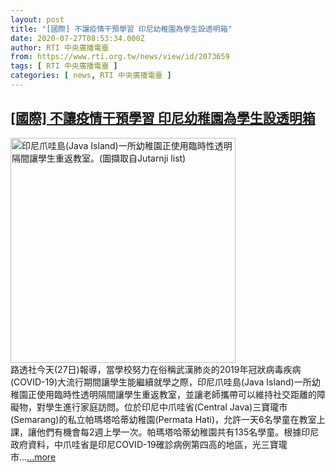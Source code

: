 ```yaml
---
layout: post
title: "[國際] 不讓疫情干預學習 印尼幼稚園為學生設透明箱"
date: 2020-07-27T08:53:34.000Z
author: RTI 中央廣播電臺
from: https://www.rti.org.tw/news/view/id/2073659
tags: [ RTI 中央廣播電臺 ]
categories: [ news, RTI 中央廣播電臺 ]
---
```

<!--1595840014000-->
[[國際] 不讓疫情干預學習 印尼幼稚園為學生設透明箱](https://www.rti.org.tw/news/view/id/2073659)
------

<div>
<img src="https://static.rti.org.tw/assets/thumbnails/2020/07/27/4cd0edfd76189746f8a32c36d2414407.png" width="360" alt="印尼爪哇島(Java Island)一所幼稚園正使用臨時性透明隔間讓學生重返教室。(圖擷取自Jutarnji list)" title="印尼爪哇島(Java Island)一所幼稚園正使用臨時性透明隔間讓學生重返教室。(圖擷取自Jutarnji list)"><br>路透社今天(27日)報導，當學校努力在俗稱武漢肺炎的2019年冠狀病毒疾病(COVID-19)大流行期間讓學生能繼續就學之際，印尼爪哇島(Java Island)一所幼稚園正使用臨時性透明隔間讓學生重返教室，並讓老師攜帶可以維持社交距離的障礙物，對學生進行家庭訪問。位於印尼中爪哇省(Central Java)三寶瓏市(Semarang)的私立帕瑪塔哈蒂幼稚園(Permata Hati)，允許一天6名學童在教室上課，讓他們有機會每2週上學一次。帕瑪塔哈蒂幼稚園共有135名學童。根據印尼政府資料，中爪哇省是印尼COVID-19確診病例第四高的地區，光三寶瓏市...<a target="_blank" href="https://www.rti.org.tw/news/view/id/2073659">...more</a>
</div>
